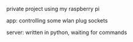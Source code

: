 private project using my raspberry pi

app: controlling some wlan plug sockets

server: written in python, waiting for commands 